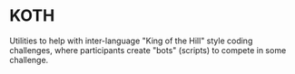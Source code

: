 # KOTH
Utilities to help with inter-language "King of the Hill" style coding challenges, where participants create "bots" (scripts) to compete in some challenge.
